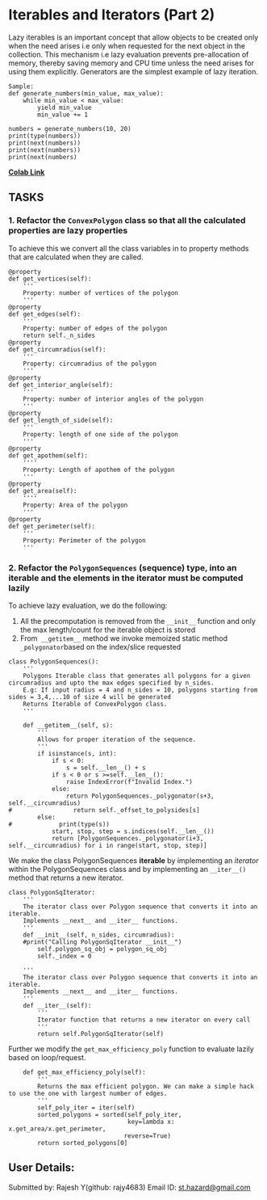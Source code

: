 # Iterables and Iterators (Part 2)

Lazy iterables is an important concept that allow objects to be created only when the need arises i.e only when requested for the next object in the collection. This mechanism i.e lazy evaluation prevents pre-allocation of  memory, thereby saving memory and CPU time unless the need arises for using them explicitly. Generators are the simplest example of lazy iteration. 

```
Sample:
def generate_numbers(min_value, max_value):
    while min_value < max_value:
        yield min_value
        min_value += 1

numbers = generate_numbers(10, 20)
print(type(numbers))
print(next(numbers))
print(next(numbers))
print(next(numbers)
```

**[Colab Link](https://colab.research.google.com/drive/1q4IWaEZRibOjI-SeHNIeqVvwJkBPy3eJ?usp=sharing)**

## TASKS

### 1. Refactor the `ConvexPolygon` class so that all the calculated properties are lazy properties

To achieve this we convert all the class variables in to property methods that are calculated when they are called.

    @property
    def get_vertices(self):
        '''
        Property: number of vertices of the polygon
        '''
    @property
    def get_edges(self):
        '''
        Property: number of edges of the polygon
        return self._n_sides    
    @property
    def get_circumradius(self):
        '''
        Property: circumradius of the polygon
        '''
    @property
    def get_interior_angle(self):
        '''
        Property: number of interior angles of the polygon
        '''
    @property
    def get_length_of_side(self):
        '''
        Property: length of one side of the polygon
        '''
    @property
    def get_apothem(self):
        ''''
        Property: Length of apothem of the polygon
        '''
    @property
    def get_area(self):
        ''''
        Property: Area of the polygon
        '''        
    @property
    def get_perimeter(self):
        '''
        Property: Perimeter of the polygon
        '''

### 2. Refactor the `PolygonSequences` (sequence) type, into an **iterable**  and the elements in the iterator must be computed lazily

To achieve lazy evaluation, we do the following:

1. All the precomputation is removed from the `__init__` function and only the max length/count for the iterable object is stored
2. From` __getitem__` method we invoke memoized static method `_polygonator`based on the index/slice requested

```
class PolygonSequences():
    '''
    Polygons Iterable class that generates all polygons for a given circumradius and upto the max edges specified by n_sides.
    E.g: If input radius = 4 and n_sides = 10, polygons starting from sides = 3,4,...10 of size 4 will be generated
    Returns Iterable of ConvexPolygon class.
    '''
```

```
    def __getitem__(self, s):
        '''
        Allows for proper iteration of the sequence.
        '''
        if isinstance(s, int):
            if s < 0:
                s = self.__len__() + s
            if s < 0 or s >=self.__len__():
                raise IndexError(f"Invalid Index.")
            else:
                return PolygonSequences._polygonator(s+3, self.__circumradius)
#                 return self._offset_to_polysides[s]
        else:
#             print(type(s))
            start, stop, step = s.indices(self.__len__())
            return [PolygonSequences._polygonator(i+3, self.__circumradius) for i in range(start, stop, step)]     
```

We make the class PolygonSequences **iterable** by implementing an *iterator* within the PolygonSequences class and by implementing an `__iter__()` method that returns a new iterator.

    class PolygonSqIterator:
        '''
        The iterator class over Polygon sequence that converts it into an iterable.
        Implements __next__ and __iter__ functions.
        '''
        def __init__(self, n_sides, circumradius):
        #print("Calling PolygonSqIterator __init__")
            self.polygon_sq_obj = polygon_sq_obj
            self._index = 0

```class PolygonSqIterator:
    '''
    The iterator class over Polygon sequence that converts it into an iterable.
    Implements __next__ and __iter__ functions.
    '''
    def __iter__(self):
    	'''
        Iterator function that returns a new iterator on every call
        '''
        return self.PolygonSqIterator(self) 
```

Further we modify the `get_max_efficiency_poly` function to evaluate lazily based on loop/request.

```
    def get_max_efficiency_poly(self):
        '''
        Returns the max efficient polygon. We can make a simple hack to use the one with largest number of edges.
        '''
        self_poly_iter = iter(self)
        sorted_polygons = sorted(self_poly_iter, 
                                 key=lambda x: x.get_area/x.get_perimeter,
                                reverse=True)
        return sorted_polygons[0] 
```



## User Details:

Submitted by: Rajesh Y(github: rajy4683)
Email ID: st.hazard@gmail.com
